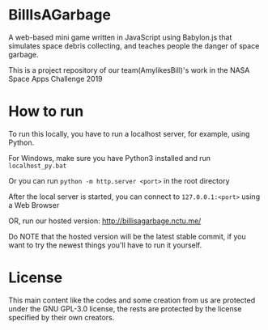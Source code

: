 # BillIsAGarbage
A web-based mini game written in JavaScript using Babylon.js that simulates space debris collecting, and teaches people the danger of space garbage. 

This is a project repository of our team(AmylikesBill)'s work in the NASA Space Apps Challenge 2019

#
# How to run
To run this locally, you have to run a localhost server, for example, using Python.

For Windows, make sure you have Python3 installed and run ```localhost_py.bat```

Or you can run ```python -m http.server <port>``` in the root directory

After the local server is started, you can connect to ```127.0.0.1:<port>``` using a Web Browser

OR, run our hosted version: http://billisagarbage.nctu.me/

Do NOTE that the hosted version will be the latest stable commit, if you want to try the newest things you'll have to run it yourself.

#
# License
This main content like the codes and some creation from us are protected under the GNU GPL-3.0 license, the rests are protected by the license specified by their own creators.
